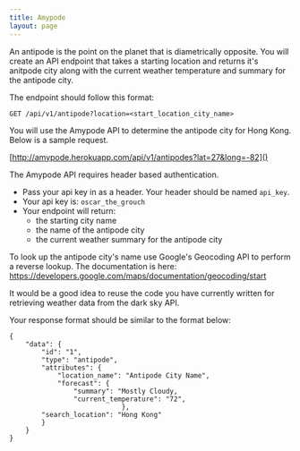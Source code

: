 ```yaml
---
title: Amypode
layout: page
---
```


An antipode is the point on the planet that is diametrically opposite. You will create an API endpoint that takes a starting location and returns it's anitpode city along with the current weather temperature and summary for the antipode city.

The endpoint should follow this format:

```
GET /api/v1/antipode?location=<start_location_city_name>
```

You will use the Amypode API to determine the antipode city for Hong Kong.
Below is a sample request.

[http://amypode.herokuapp.com/api/v1/antipodes?lat=27&long=-82]()

The Amypode API requires header based authentication.

- Pass your api key in as a header. Your header should be named `api_key`.
- Your api key is: `oscar_the_grouch`
- Your endpoint will return:
    - the starting city name
    - the name of the antipode city
    - the current weather summary for the antipode city

To look up the antipode city's name use Google's Geocoding API to perform a reverse lookup. The documentation is here: https://developers.google.com/maps/documentation/geocoding/start

It would be a good idea to reuse the code you have currently written for retrieving weather data from the dark sky API.

Your response format should be similar to the format below:

```
{
    "data": {
        "id": "1",
        "type": "antipode",
        "attributes": {
            "location_name": "Antipode City Name",
            "forecast": {
                "summary": "Mostly Cloudy,
                "current_temperature": "72",
                            },
        "search_location": "Hong Kong"
        }
    }
}
```
